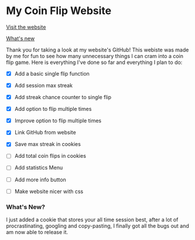 # My Coin Flip Website
[Visit the website](https://gamr5.github.io/coin-flip/)

[What's new](#whats-new)


Thank you for taking a look at my website's GitHub! This webiste was made by me for fun to see how many unnecessary things I can cram into a coin flip game. Here is everything I've done so far and everything I plan to do:

- [x] Add a basic single flip function
- [x] Add session max streak
- [x] Add streak chance counter to single flip
- [x] Add option to flip multiple times
- [x] Improve option to flip multiple times
- [x] Link GitHub from website
- [x] Save max streak in cookies
- [ ] Add total coin flips in cookies
- [ ] Add statistics Menu
- [ ] Add more info button
- [ ] Make website nicer with css


### What's New?

I just added a cookie that stores your all time session best, after a lot of procrastinating, googling and copy-pasting, I finally got all the bugs out and am now able to release it.
